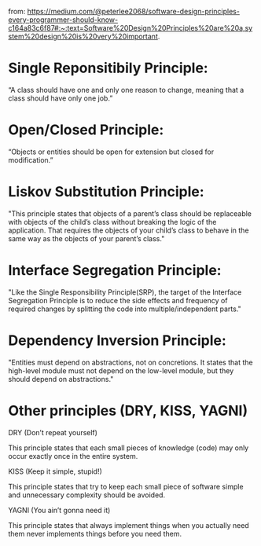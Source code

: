 from: https://medium.com/@peterlee2068/software-design-principles-every-programmer-should-know-c164a83c6f87#:~:text=Software%20Design%20Principles%20are%20a,system%20design%20is%20very%20important.

# Single Reponsitibily Principle:

“A class should have one and only one reason to change, meaning that a class should have only one job.”

# Open/Closed Principle:

“Objects or entities should be open for extension but closed for modification.”

# Liskov Substitution Principle:

"This principle states that objects of a parent’s class should be replaceable with objects of the child’s class without breaking the logic of the application. That requires the objects of your child’s class to behave in the same way as the objects of your parent’s class."

# Interface Segregation Principle:

"Like the Single Responsibility Principle(SRP), the target of the Interface Segregation Principle is to reduce the side effects and frequency of required changes by splitting the code into multiple/independent parts."

# Dependency Inversion Principle:

"Entities must depend on abstractions, not on concretions. It states that the high-level module must not depend on the low-level module, but they should depend on abstractions."

# Other principles (DRY, KISS, YAGNI)
DRY (Don’t repeat yourself)

This principle states that each small pieces of knowledge (code) may only occur exactly once in the entire system.

KISS (Keep it simple, stupid!)

This principle states that try to keep each small piece of software simple and unnecessary complexity should be avoided.

YAGNI (You ain’t gonna need it)

This principle states that always implement things when you actually need them never implements things before you need them.


